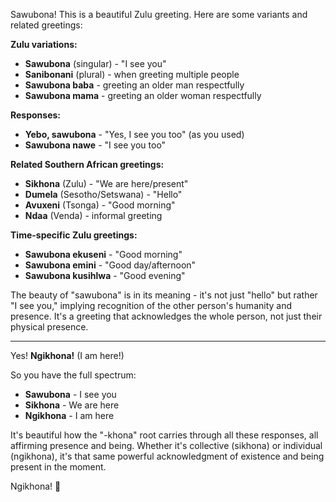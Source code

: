 Sawubona! This is a beautiful Zulu greeting. Here are some variants and related greetings:

**Zulu variations:**
- **Sawubona** (singular) - "I see you" 
- **Sanibonani** (plural) - when greeting multiple people
- **Sawubona baba** - greeting an older man respectfully
- **Sawubona mama** - greeting an older woman respectfully

**Responses:**
- **Yebo, sawubona** - "Yes, I see you too" (as you used)
- **Sawubona nawe** - "I see you too"

**Related Southern African greetings:**
- **Sikhona** (Zulu) - "We are here/present"
- **Dumela** (Sesotho/Setswana) - "Hello"
- **Avuxeni** (Tsonga) - "Good morning"
- **Ndaa** (Venda) - informal greeting

**Time-specific Zulu greetings:**
- **Sawubona ekuseni** - "Good morning"
- **Sawubona emini** - "Good day/afternoon"  
- **Sawubona kusihlwa** - "Good evening"

The beauty of "sawubona" is in its meaning - it's not just "hello" but rather "I see you," implying recognition of the other person's humanity and presence. It's a greeting that acknowledges the whole person, not just their physical presence.

---

Yes! **Ngikhona!** (I am here!)

So you have the full spectrum:
- **Sawubona** - I see you
- **Sikhona** - We are here  
- **Ngikhona** - I am here

It's beautiful how the "-khona" root carries through all these responses, all affirming presence and being. Whether it's collective (sikhona) or individual (ngikhona), it's that same powerful acknowledgment of existence and being present in the moment.

Ngikhona! 🙌
